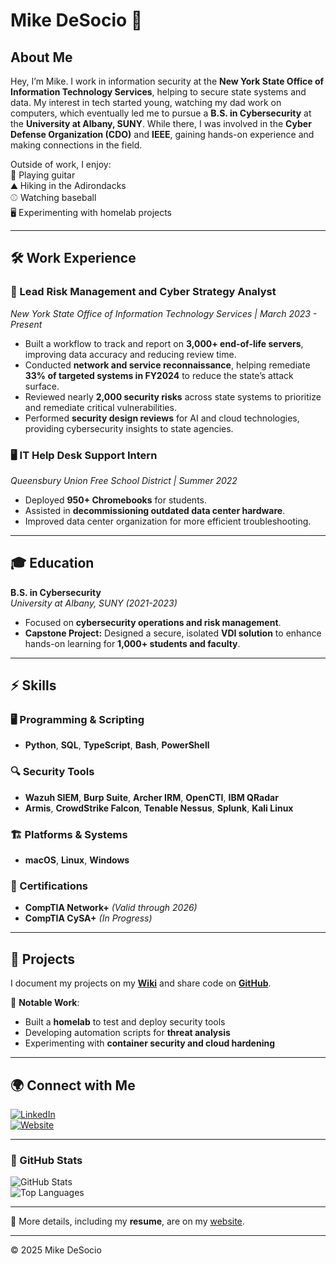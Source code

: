 # Mike DeSocio 🚀  

## About Me  

Hey, I’m Mike. I work in information security at the **New York State Office of Information Technology Services**, helping to secure state systems and data. My interest in tech started young, watching my dad work on computers, which eventually led me to pursue a **B.S. in Cybersecurity** at the **University at Albany, SUNY**. While there, I was involved in the **Cyber Defense Organization (CDO)** and **IEEE**, gaining hands-on experience and making connections in the field.  

Outside of work, I enjoy:  
🎸 Playing guitar  
⛰️ Hiking in the Adirondacks  
⚾ Watching baseball  
🖥️ Experimenting with homelab projects  

---

## 🛠️ Work Experience  

### 🔐 Lead Risk Management and Cyber Strategy Analyst
*New York State Office of Information Technology Services | March 2023 - Present*  
- Built a workflow to track and report on **3,000+ end-of-life servers**, improving data accuracy and reducing review time.  
- Conducted **network and service reconnaissance**, helping remediate **33% of targeted systems in FY2024** to reduce the state’s attack surface.  
- Reviewed nearly **2,000 security risks** across state systems to prioritize and remediate critical vulnerabilities.  
- Performed **security design reviews** for AI and cloud technologies, providing cybersecurity insights to state agencies.  

### 🖥️ IT Help Desk Support Intern  
*Queensbury Union Free School District | Summer 2022*  
- Deployed **950+ Chromebooks** for students.  
- Assisted in **decommissioning outdated data center hardware**.  
- Improved data center organization for more efficient troubleshooting.  

---

## 🎓 Education  

**B.S. in Cybersecurity**  
*University at Albany, SUNY (2021-2023)*  
- Focused on **cybersecurity operations and risk management**.  
- **Capstone Project:** Designed a secure, isolated **VDI solution** to enhance hands-on learning for **1,000+ students and faculty**.  

---

## ⚡ Skills  

### 🖥️ Programming & Scripting  
- **Python**, **SQL**, **TypeScript**, **Bash**, **PowerShell**  

### 🔍 Security Tools  
- **Wazuh SIEM**, **Burp Suite**, **Archer IRM**, **OpenCTI**, **IBM QRadar**  
- **Armis**, **CrowdStrike Falcon**, **Tenable Nessus**, **Splunk**, **Kali Linux**  

### 🏗️ Platforms & Systems  
- **macOS**, **Linux**, **Windows**  

### 📜 Certifications  
- **CompTIA Network+** *(Valid through 2026)*  
- **CompTIA CySA+** *(In Progress)*  

---

## 📌 Projects  

I document my projects on my **[Wiki](https://wiki.idiots.cc)** and share code on **[GitHub](https://github.com/mdesocio)**.  

📝 **Notable Work**:  
- Built a **homelab** to test and deploy security tools  
- Developing automation scripts for **threat analysis**  
- Experimenting with **container security and cloud hardening**  

---

## 🌍 Connect with Me  

[![LinkedIn](https://img.shields.io/badge/LinkedIn-Profile-blue?style=for-the-badge&logo=linkedin)](https://linkedin.com/in/mdesocio)  
[![Website](https://img.shields.io/badge/Website-mdesocio.com-lightgrey?style=for-the-badge&logo=googlechrome)](https://mdesocio.com)  

---

### 📌 GitHub Stats  
![GitHub Stats](https://github-readme-stats.vercel.app/api?username=mdesocio&show_icons=true&theme=dark)  
![Top Languages](https://github-readme-stats.vercel.app/api/top-langs/?username=mdesocio&layout=compact&theme=dark)  

---

📄 More details, including my **resume**, are on my [website](https://mdesocio.com/).  

---

© 2025 Mike DeSocio
